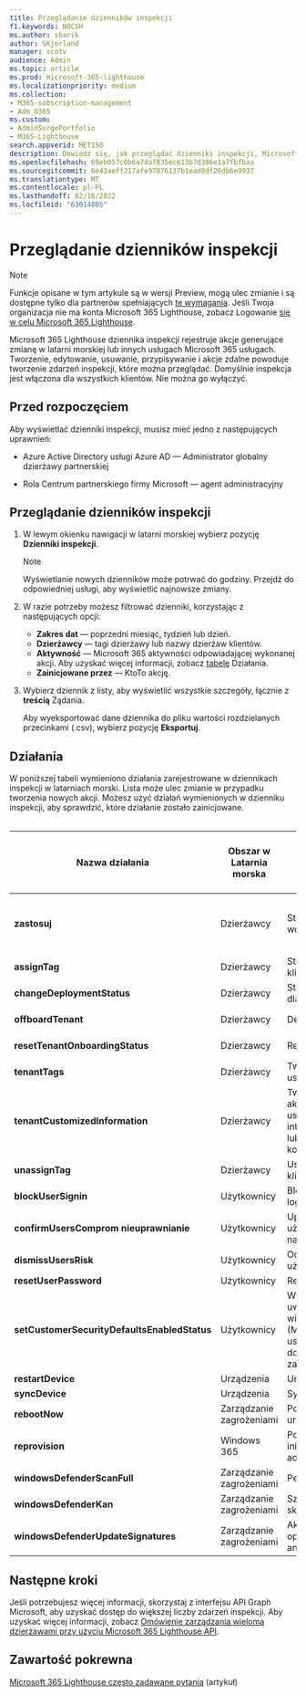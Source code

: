```yaml
---
title: Przeglądanie dzienników inspekcji
f1.keywords: NOCSH
ms.author: sharik
author: SKjerland
manager: scotv
audience: Admin
ms.topic: article
ms.prod: microsoft-365-lighthouse
ms.localizationpriority: medium
ms.collection:
- M365-subscription-management
- Adm_O365
ms.custom:
- AdminSurgePortfolio
- M365-Lighthouse
search.appverid: MET150
description: Dowiedz się, jak przeglądać dzienniki inspekcji, Microsoft 365 Lighthouse z tematem Dostawcy usług zarządzanych (MSP, Managed Service Providers).
ms.openlocfilehash: 69eb057c0b6a7daf835ec613b7d386e1a7fbfbaa
ms.sourcegitcommit: 6e43aeff217afe97876137b1ead8df26db6e9937
ms.translationtype: MT
ms.contentlocale: pl-PL
ms.lasthandoff: 02/16/2022
ms.locfileid: "63014805"
---
```

# <a name="review-audit-logs"></a>Przeglądanie dzienników inspekcji

> [!NOTE]
> Funkcje opisane w tym artykule są w wersji Preview, mogą ulec zmianie i są dostępne tylko dla partnerów spełniających [te wymagania](m365-lighthouse-requirements.md). Jeśli Twoja organizacja nie ma konta Microsoft 365 Lighthouse, zobacz Logowanie [się w celu Microsoft 365 Lighthouse](m365-lighthouse-sign-up.md).

Microsoft 365 Lighthouse dziennika inspekcji rejestruje akcje generujące zmianę w latarni morskiej lub innych usługach Microsoft 365 usługach. Tworzenie, edytowanie, usuwanie, przypisywanie i akcje zdalne powoduje tworzenie zdarzeń inspekcji, które można przeglądać. Domyślnie inspekcja jest włączona dla wszystkich klientów. Nie można go wyłączyć.

## <a name="before-you-begin"></a>Przed rozpoczęciem

Aby wyświetlać dzienniki inspekcji, musisz mieć jedno z następujących uprawnień:

- Azure Active Directory usługi Azure AD — Administrator globalny dzierżawy partnerskiej

- Rola Centrum partnerskiego firmy Microsoft — agent administracyjny

## <a name="review-audit-logs"></a>Przeglądanie dzienników inspekcji

1. W lewym okienku nawigacji w latarni morskiej wybierz pozycję **Dzienniki inspekcji**.

    > [!NOTE]
    > Wyświetlanie nowych dzienników może potrwać do godziny. Przejdź do odpowiedniej usługi, aby wyświetlić najnowsze zmiany.

2. W razie potrzeby możesz filtrować dzienniki, korzystając z następujących opcji:

    - **Zakres dat** — poprzedni miesiąc, tydzień lub dzień.
    - **Dzierżawcy** — tagi dzierżawy lub nazwy dzierżaw klientów.
    - **Aktywność** — Microsoft 365 aktywności odpowiadającej wykonanej akcji. Aby uzyskać więcej informacji, zobacz [tabelę](#activities) Działania.
    - **Zainicjowane przez** — KtoTo akcję.

3. Wybierz dziennik z listy, aby wyświetlić wszystkie szczegóły, łącznie z **treścią** Żądania.

    Aby wyeksportować dane dziennika do pliku wartości rozdzielanych przecinkami (.csv), wybierz pozycję **Eksportuj**.

## <a name="activities"></a>Działania

W poniższej tabeli wymieniono działania zarejestrowane w dziennikach inspekcji w latarniach morski. Lista może ulec zmianie w przypadku tworzenia nowych akcji. Możesz użyć działań wymienionych w dzienniku inspekcji, aby sprawdzić, które działanie zostało zainicjowane.<br><br>

| Nazwa działania | Obszar w Latarnia morska | Inicjowane działanie | Usługa, w przypadku których ma to wpływ |
|--|--|--|--|
| **zastosuj** | Dzierżawcy | Stosowanie planu wdrażania | Azure AD, Microsoft Endpoint Manager (MEM) |
| **assignTag** | Dzierżawcy | Stosowanie tagu od klienta | Latarnia morska |
| **changeDeploymentStatus** | Dzierżawcy | Stan planu działań dla planu wdrażania | Latarnia morska |
| **offboardTenant** | Dzierżawcy | Dezaktywuj klienta | Latarnia morska |
| **resetTenantOnboardingStatus** | Dzierżawcy | Reagowanie klienta | Latarnia morska |
| **tenantTags** | Dzierżawcy | Tworzenie lub usuwanie tagu | Latarnia morska |
| **tenantCustomizedInformation** | Dzierżawcy | Tworzenie, aktualizowanie lub usuwanie witryny internetowej klienta lub informacji kontaktowych | Latarnia morska |
| **unassignTag** | Dzierżawcy | Usuwanie tagu z klienta | Latarnia morska |
| **blockUserSignin** | Użytkownicy | Blokowanie logowania | Azure AD |
| **confirmUsersComprom nieuprawnianie** | Użytkownicy | Upewnij się, że użytkownik został naruszony | Azure AD |
| **dismissUsersRisk** | Użytkownicy | Odrzucenie ryzyka użytkownika | Azure AD |
| **resetUserPassword** | Użytkownicy | Resetuj hasło | Azure AD |
| **setCustomerSecurityDefaultsEnabledStatus** | Użytkownicy | Włączanie uwierzytelniania wieloskładnikowego (MFA) przy użyciu ustawień domyślnych zabezpieczeń | Azure AD |
| **restartDevice** | Urządzenia | Uruchom ponownie | MEM |
| **syncDevice** | Urządzenia | Synchronizuj | MEM |
| **rebootNow** | Zarządzanie zagrożeniami | Ponowne uruchamianie | MEM |
| **reprovision** | Windows 365 | Ponów próbę inicjowania obsługi administracyjnej | Windows 365 |
| **windowsDefenderScanFull** | Zarządzanie zagrożeniami | Pełne skanowanie | MEM |
| **windowsDefenderKan** | Zarządzanie zagrożeniami | Szybkie skanowanie | MEM |
| **windowsDefenderUpdateSignatures** | Zarządzanie zagrożeniami | Aktualizowanie oprogramowania antywirusowego | MEM |

## <a name="next-steps"></a>Następne kroki

Jeśli potrzebujesz więcej informacji, skorzystaj z interfejsu API Graph Microsoft, aby uzyskać dostęp do większej liczby zdarzeń inspekcji. Aby uzyskać więcej informacji, zobacz [Omówienie zarządzania wieloma dzierżawami przy użyciu Microsoft 365 Lighthouse API](/graph/managedtenants-concept-overview).

## <a name="related-content"></a>Zawartość pokrewna

[Microsoft 365 Lighthouse często zadawane pytania](m365-lighthouse-faq.yml) (artykuł)
